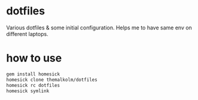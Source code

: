 dotfiles
========

Various dotfiles & some initial configuration. Helps me to have same env
on different laptops.

how to use
==========

```sh
gem install homesick
homesick clone themalkolm/dotfiles
homesick rc dotfiles
homesick symlink
```
